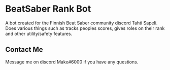 # BeatSaber Rank Bot
A bot created for the Finnish Beat Saber community discord Tahti Sapeli.
Does various things such as tracks peoples scores, gives roles on their rank and other utility/safety features.

## Contact Me
Message me on discord Make#6000 if you have any questions.

